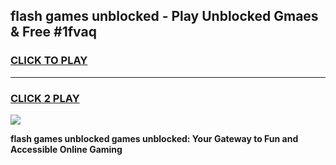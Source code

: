
## flash games unblocked - Play Unblocked Gmaes & Free #1fvaq
<h3>
<a href="https://news.freeplayer.one?title=flash_games_unblocked&ref=03M">CLICK TO PLAY</a></h3>
<hr>

<h3>
<a href="https://news.freeplayer.one?title=flash_games_unblocked&ref=03M">CLICK 2 PLAY</a>
  
</h3>

<a href="https://news.freeplayer.one?title=flash_games_unblocked&ref=03M"><img src="https://clearcache.store/games.png"></a>


**flash games unblocked games unblocked: Your Gateway to Fun and Accessible Online Gaming**
